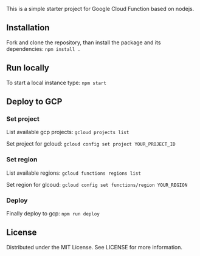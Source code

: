 This is a simple starter project for Google Cloud Function based on nodejs.

## Installation
Fork and clone the repository, than install the package and its dependencies: ```npm install .```

## Run locally
To start a local instance type: ```npm start```

## Deploy to GCP
### Set project
List available gcp projects: ```gcloud projects list```

Set project for gcloud: ```gcloud config set project YOUR_PROJECT_ID```

### Set region
List available regions: ```gcloud functions regions list```

Set region for glcoud: ```gcloud config set functions/region YOUR_REGION```

### Deploy
Finally deploy to gcp: ```npm run deploy```

## License
Distributed under the MIT License. See LICENSE for more information.
